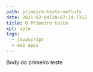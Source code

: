 ```yaml
---
path: primeiro-teste-netlufy
date: 2021-02-04T20:07:24.731Z
title: O Primeiro teste
xpt: xpto
tags:
  - javascript
  - web apps
---
```

Body do primeiro teste